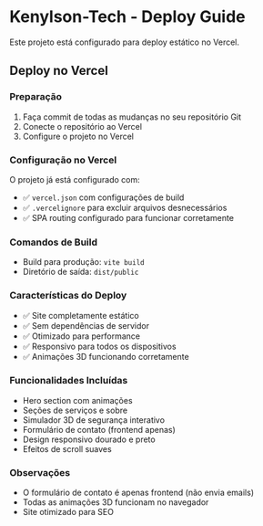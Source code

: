 # Kenylson-Tech - Deploy Guide

Este projeto está configurado para deploy estático no Vercel.

## Deploy no Vercel

### Preparação
1. Faça commit de todas as mudanças no seu repositório Git
2. Conecte o repositório ao Vercel
3. Configure o projeto no Vercel

### Configuração no Vercel
O projeto já está configurado com:
- ✅ `vercel.json` com configurações de build
- ✅ `.vercelignore` para excluir arquivos desnecessários
- ✅ SPA routing configurado para funcionar corretamente

### Comandos de Build
- Build para produção: `vite build`
- Diretório de saída: `dist/public`

### Características do Deploy
- ✅ Site completamente estático
- ✅ Sem dependências de servidor
- ✅ Otimizado para performance
- ✅ Responsivo para todos os dispositivos
- ✅ Animações 3D funcionando corretamente

### Funcionalidades Incluídas
- Hero section com animações
- Seções de serviços e sobre
- Simulador 3D de segurança interativo
- Formulário de contato (frontend apenas)
- Design responsivo dourado e preto
- Efeitos de scroll suaves

### Observações
- O formulário de contato é apenas frontend (não envia emails)
- Todas as animações 3D funcionam no navegador
- Site otimizado para SEO